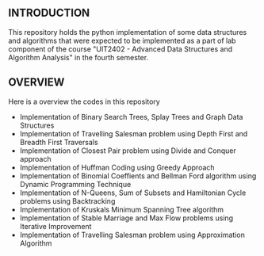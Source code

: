 ## INTRODUCTION

This repository holds the python implementation of some data structures and algorithms that were expected to be implemented as a part of lab component of the course "UIT2402 - Advanced Data Structures and Algorithm Analysis"
in the fourth semester.

## OVERVIEW

Here is a overview the codes in this repository

  - Implementation of Binary Search Trees, Splay Trees and Graph Data Structures
  - Implementation of Travelling Salesman problem using Depth First and Breadth First Traversals
  - Implementation of Closest Pair problem using Divide and Conquer approach
  - Implementation of Huffman Coding using Greedy Approach
  - Implementation of Binomial Coeffients and Bellman Ford algorithm using Dynamic Programming Technique
  - Implementation of N-Queens, Sum of Subsets and Hamiltonian Cycle problems using Backtracking
  - Implementation of Kruskals Minimum Spanning Tree algorithm
  - Implementation of Stable Marriage and Max Flow problems using Iterative Improvement
  - Implementation of Travelling Salesman problem using Approximation Algorithm

